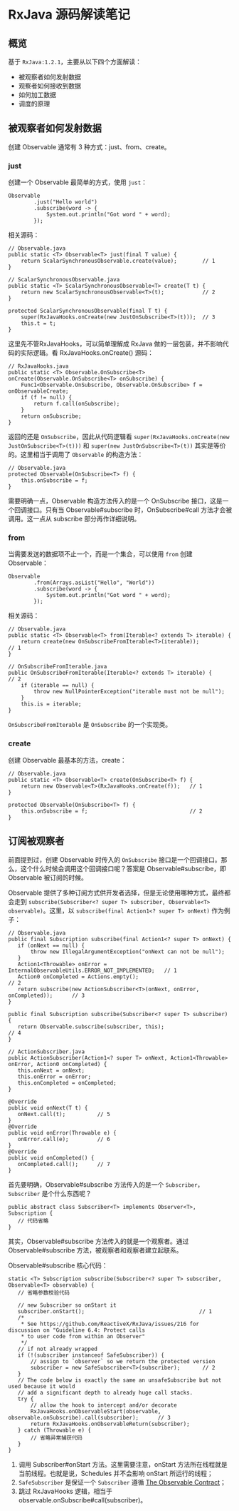 # RxJava 源码解读笔记

## 概览

基于 `RxJava:1.2.1`，主要从以下四个方面解读：

- 被观察者如何发射数据
- 观察者如何接收到数据
- 如何加工数据
- 调度的原理

## 被观察者如何发射数据

创建 Observable 通常有 3 种方式：just、from、create。

### just

创建一个 Observable 最简单的方式，使用 `just`：
```
Observable
        .just("Hello world")
        .subscribe(word -> {
            System.out.println("Got word " + word);
        });
```

相关源码：

```
// Observable.java
public static <T> Observable<T> just(final T value) {
    return ScalarSynchronousObservable.create(value);        // 1
}

// ScalarSynchronousObservable.java
public static <T> ScalarSynchronousObservable<T> create(T t) {
    return new ScalarSynchronousObservable<T>(t);            // 2
}

protected ScalarSynchronousObservable(final T t) {
    super(RxJavaHooks.onCreate(new JustOnSubscribe<T>(t)));  // 3
    this.t = t;
}
```

这里先不管RxJavaHooks，可以简单理解成 RxJava 做的一层包装，并不影响代码的实际逻辑。看 RxJavaHooks.onCreate() 源码：

```
// RxJavaHooks.java
public static <T> Observable.OnSubscribe<T> onCreate(Observable.OnSubscribe<T> onSubscribe) {
    Func1<Observable.OnSubscribe, Observable.OnSubscribe> f = onObservableCreate;
    if (f != null) {
        return f.call(onSubscribe);
    }
    return onSubscribe;
}
```

返回的还是 `OnSubscribe`，因此从代码逻辑看 `super(RxJavaHooks.onCreate(new JustOnSubscribe<T>(t)))` 和 `super(new JustOnSubscribe<T>(t))` 其实是等价的。这里相当于调用了 `Observable` 的构造方法：

```
// Observable.java
protected Observable(OnSubscribe<T> f) {
    this.onSubscribe = f;
}
```

需要明确一点，Observable 构造方法传入的是一个 OnSubscribe 接口，这是一个回调接口。只有当 Observable#subscribe 时，OnSubscribe#call 方法才会被调用。这一点从 subscribe 部分再作详细说明。

### from

当需要发送的数据项不止一个，而是一个集合，可以使用 `from` 创建 Observable：

```
Observable
        .from(Arrays.asList("Hello", "World"))
        .subscribe(word -> {
            System.out.println("Got word " + word);
        });
```

相关源码：

```
// Observable.java
public static <T> Observable<T> from(Iterable<? extends T> iterable) {
    return create(new OnSubscribeFromIterable<T>(iterable));          // 1
}

// OnSubscribeFromIterable.java
public OnSubscribeFromIterable(Iterable<? extends T> iterable) {      // 2
    if (iterable == null) {
        throw new NullPointerException("iterable must not be null");
    }
    this.is = iterable;
}
```

`OnSubscribeFromIterable` 是 `OnSubscribe` 的一个实现类。

### create

创建 Observable 最基本的方法，create：

```
// Observable.java
public static <T> Observable<T> create(OnSubscribe<T> f) {
    return new Observable<T>(RxJavaHooks.onCreate(f));   // 1
}

protected Observable(OnSubscribe<T> f) {
    this.onSubscribe = f;                                // 2
}
```

## 订阅被观察者

 前面提到过，创建 Observable 时传入的 `OnSubscribe` 接口是一个回调接口。那么，这个什么时候会调用这个回调接口呢？答案是 Observable#subscribe，即 Observable 被订阅的时候。
 
 Observable 提供了多种订阅方式供开发者选择，但是无论使用哪种方式，最终都会走到 `subscribe(Subscriber<? super T> subscriber, Observable<T> observable)`。这里，以 `subscribe(final Action1<? super T> onNext)` 作为例子：
 
 ```
 // Observable.java
 public final Subscription subscribe(final Action1<? super T> onNext) {
    if (onNext == null) {
        throw new IllegalArgumentException("onNext can not be null");
    }
    Action1<Throwable> onError = InternalObservableUtils.ERROR_NOT_IMPLEMENTED;   // 1
    Action0 onCompleted = Actions.empty();                                        // 2
    return subscribe(new ActionSubscriber<T>(onNext, onError, onCompleted));      // 3
}

public final Subscription subscribe(Subscriber<? super T> subscriber) {
    return Observable.subscribe(subscriber, this);                                 // 4
}

// ActionSubscriber.java
public ActionSubscriber(Action1<? super T> onNext, Action1<Throwable> onError, Action0 onCompleted) {
    this.onNext = onNext;
    this.onError = onError;
    this.onCompleted = onCompleted;
}

@Override
public void onNext(T t) {
    onNext.call(t);          // 5
}
@Override
public void onError(Throwable e) {
    onError.call(e);         // 6
}
@Override
public void onCompleted() {
    onCompleted.call();      // 7
}
 ```
 
 首先要明确，Observable#subscribe 方法传入的是一个 `Subscriber`，`Subscriber` 是个什么东西呢？
 
 ```
 public abstract class Subscriber<T> implements Observer<T>, Subscription {
    // 代码省略
 }
 ```
 
 其实，Observable#subscribe 方法传入的就是一个观察者。通过 Observable#subscribe 方法，被观察者和观察者建立起联系。
 
 Observable#subscribe 核心代码：
 
 ```
 static <T> Subscription subscribe(Subscriber<? super T> subscriber, Observable<T> observable) {
    // 省略参数校验代码
    
    // new Subscriber so onStart it
    subscriber.onStart();                                    // 1
    /*
     * See https://github.com/ReactiveX/RxJava/issues/216 for discussion on "Guideline 6.4: Protect calls
     * to user code from within an Observer"
     */
    // if not already wrapped
    if (!(subscriber instanceof SafeSubscriber)) {
        // assign to `observer` so we return the protected version
        subscriber = new SafeSubscriber<T>(subscriber);       // 2
    }
    // The code below is exactly the same an unsafeSubscribe but not used because it would
    // add a significant depth to already huge call stacks.
    try {
        // allow the hook to intercept and/or decorate
        RxJavaHooks.onObservableStart(observable, observable.onSubscribe).call(subscriber);      // 3
        return RxJavaHooks.onObservableReturn(subscriber);
    } catch (Throwable e) {
        // 省略异常捕获代码
    }
}
 ```

1. 调用 Subscriber#onStart 方法。这里需要注意，onStart 方法所在线程就是当前线程。也就是说，Schedules 并不会影响 onStart 所运行的线程；
2. `SafeSubscriber` 是保证一个 `Subscriber` 遵循 [The Observable Contract](http://reactivex.io/documentation/contract.html)；
3. 跳过 RxJavaHooks 逻辑，相当于 observable.onSubscribe#call(subscriber)。
